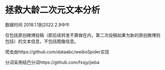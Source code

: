 # 拯救大龄二次元文本分析

数据时间 2018.1.1到2022.2.9中午

仅包括原创微博投稿（即后续转发不算做在内，第二次投稿如果为新的原创微博则包括）的文本信息，不包括图像信息。

爬虫由https://github.com/dataabc/weiboSpider实现

分词采用结巴分词https://github.com/fxsjy/jieba
